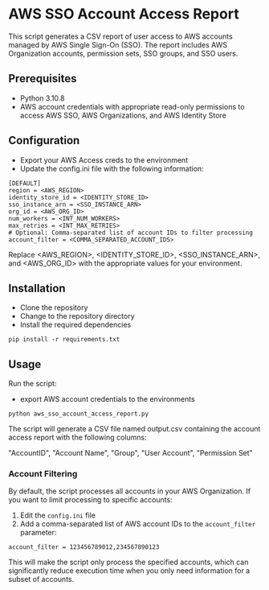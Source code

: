 # AWS SSO Account Access Report
This script generates a CSV report of user access to AWS accounts managed by AWS Single Sign-On (SSO). The report includes AWS Organization accounts, permission sets, SSO groups, and SSO users.

## Prerequisites
- Python 3.10.8
- AWS account credentials with appropriate read-only permissions to access AWS SSO, AWS Organizations, and AWS Identity Store

## Configuration
- Export your AWS Access creds to the environment
- Update the config.ini file with the following information:
```
[DEFAULT]
region = <AWS_REGION>
identity_store_id = <IDENTITY_STORE_ID>
sso_instance_arn = <SSO_INSTANCE_ARN>
org_id = <AWS_ORG_ID>
num_workers = <INT_NUM_WORKERS>
max_retries = <INT_MAX_RETRIES>
# Optional: Comma-separated list of account IDs to filter processing
account_filter = <COMMA_SEPARATED_ACCOUNT_IDS>
```

Replace <AWS_REGION>, <IDENTITY_STORE_ID>, <SSO_INSTANCE_ARN>, and <AWS_ORG_ID> with the appropriate values for your environment.

## Installation
- Clone the repository
- Change to the repository directory
- Install the required dependencies
```
pip install -r requirements.txt
```

## Usage
Run the script:
- export AWS account credentials to the environments
```
python aws_sso_account_access_report.py
```
The script will generate a CSV file named output.csv containing the account access report with the following columns:

"AccountID", "Account Name", "Group", "User Account", "Permission Set"

### Account Filtering

By default, the script processes all accounts in your AWS Organization. If you want to limit processing to specific accounts:

1. Edit the `config.ini` file
2. Add a comma-separated list of AWS account IDs to the `account_filter` parameter:
```
account_filter = 123456789012,234567890123
```

This will make the script only process the specified accounts, which can significantly reduce execution time when you only need information for a subset of accounts.
